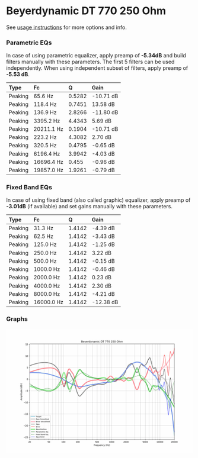 # Beyerdynamic DT 770 250 Ohm
See [usage instructions](https://github.com/jaakkopasanen/AutoEq#usage) for more options and info.

### Parametric EQs
In case of using parametric equalizer, apply preamp of **-5.34dB** and build filters manually
with these parameters. The first 5 filters can be used independently.
When using independent subset of filters, apply preamp of **-5.53 dB**.

| Type    | Fc         |      Q | Gain      |
|:--------|:-----------|:-------|:----------|
| Peaking | 65.6 Hz    | 0.5282 | -10.71 dB |
| Peaking | 118.4 Hz   | 0.7451 | 13.58 dB  |
| Peaking | 136.9 Hz   | 2.8266 | -11.80 dB |
| Peaking | 3395.2 Hz  | 4.4343 | 5.69 dB   |
| Peaking | 20211.1 Hz | 0.1904 | -10.71 dB |
| Peaking | 223.2 Hz   | 4.3082 | 2.70 dB   |
| Peaking | 320.5 Hz   | 0.4795 | -0.65 dB  |
| Peaking | 6196.4 Hz  | 3.9942 | -4.03 dB  |
| Peaking | 16696.4 Hz | 0.455  | -0.96 dB  |
| Peaking | 19857.0 Hz | 1.9261 | -0.79 dB  |

### Fixed Band EQs
In case of using fixed band (also called graphic) equalizer, apply preamp of **-3.01dB**
(if available) and set gains manually with these parameters.

| Type    | Fc         |      Q | Gain      |
|:--------|:-----------|:-------|:----------|
| Peaking | 31.3 Hz    | 1.4142 | -4.39 dB  |
| Peaking | 62.5 Hz    | 1.4142 | -3.43 dB  |
| Peaking | 125.0 Hz   | 1.4142 | -1.25 dB  |
| Peaking | 250.0 Hz   | 1.4142 | 3.22 dB   |
| Peaking | 500.0 Hz   | 1.4142 | -0.15 dB  |
| Peaking | 1000.0 Hz  | 1.4142 | -0.46 dB  |
| Peaking | 2000.0 Hz  | 1.4142 | 0.23 dB   |
| Peaking | 4000.0 Hz  | 1.4142 | 2.30 dB   |
| Peaking | 8000.0 Hz  | 1.4142 | -4.21 dB  |
| Peaking | 16000.0 Hz | 1.4142 | -12.38 dB |

### Graphs
![](./Beyerdynamic%20DT%20770%20250%20Ohm.png)